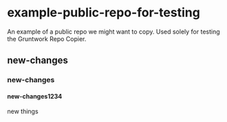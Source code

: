 # example-public-repo-for-testing
An example of a public repo we might want to copy. Used solely for testing the Gruntwork Repo Copier.

## new-changes

### new-changes

#### new-changes1234

new things

